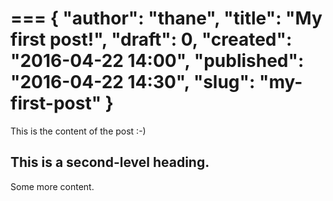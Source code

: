 ===
{
  "author": "thane",
  "title": "My first post!",
  "draft": 0,
  "created": "2016-04-22 14:00",
  "published": "2016-04-22 14:30",
  "slug": "my-first-post"
}
===

This is the content of the post :-)

## This is a second-level heading.
Some more content.
